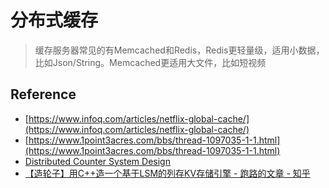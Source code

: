 # 分布式缓存
> 缓存服务器常见的有Memcached和Redis，Redis更轻量级，适用小数据，比如Json/String。Memcached更适用大文件，比如短视频


## Reference
- [https://www.infoq.com/articles/netflix-global-cache/](https://www.infoq.com/articles/netflix-global-cache/)
- [https://www.1point3acres.com/bbs/thread-1097035-1-1.html](https://www.1point3acres.com/bbs/thread-1097035-1-1.html)
- [Distributed Counter System Design](https://systemdesign.one/distributed-counter-system-design/)
- [【造轮子】用C++造一个基于LSM的列存KV存储引擎 - 跑路的文章 - 知乎](https://zhuanlan.zhihu.com/p/603555528)
